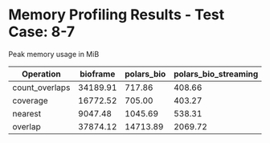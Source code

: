 # Memory Profiling Results - Test Case: 8-7

Peak memory usage in MiB

| Operation | bioframe | polars_bio | polars_bio_streaming | pyranges0 | pyranges1 |
|-----------|---|---|---|---|---|
| count_overlaps | 34189.91 | 717.86 | 408.66 | 6378.20 | 5348.86 |
| coverage | 16772.52 | 705.00 | 403.27 | 6421.44 | 5869.44 |
| nearest | 9047.48 | 1045.69 | 538.31 | 3234.02 | 3508.34 |
| overlap | 37874.12 | 14713.89 | 2069.72 | 29710.31 | 37366.92 |
